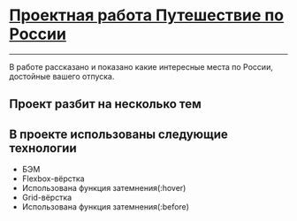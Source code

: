 
# [Проектная работа Путешествие по России](http://example.com/)
---
В работе рассказано и показано какие интересные места по России, достойные вашего отпуска.
## Проект разбит на несколько тем
## В проекте использованы следующие технологии
+ БЭМ
+ Flexbox-вёрстка
+ Использована функция затемнения(:hover)
+ Grid-вёрстка
+ Использована функция затемнения(:before)



